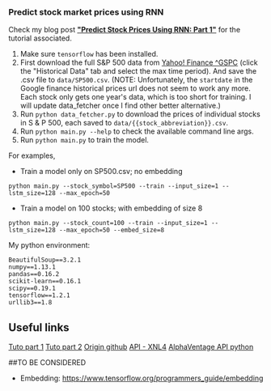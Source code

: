 ### Predict stock market prices using RNN

Check my blog post **["Predict Stock Prices Using RNN: Part 1"](https://lilianweng.github.io/lil-log/2017/07/08/predict-stock-prices-using-RNN-part-1.html)** for the tutorial associated.

1. Make sure `tensorflow` has been installed.
2. First download the full S&P 500 data from [Yahoo! Finance ^GSPC](https://finance.yahoo.com/quote/%5EGSPC?p=^GSPC) (click the "Historical Data" tab and select the max time period). And save the .csv file to `data/SP500.csv`.
(NOTE: Unfortunately, the `startdate` in the Google finance historical prices url does not seem to work any more. Each stock only gets one year's data, which is too short for training. I will update data_fetcher once I find other better alternative.) 
3. Run `python data_fetcher.py` to download the prices of individual stocks in S & P 500, each saved to `data/{{stock_abbreviation}}.csv`.
4. Run `python main.py --help` to check the available command line args.
5. Run `python main.py` to train the model.


For examples,
- Train a model only on SP500.csv; no embedding
```
python main.py --stock_symbol=SP500 --train --input_size=1 --lstm_size=128 --max_epoch=50
```

- Train a model on 100 stocks; with embedding of size 8
```
python main.py --stock_count=100 --train --input_size=1 --lstm_size=128 --max_epoch=50 --embed_size=8
```

My python environment:
```
BeautifulSoup==3.2.1
numpy==1.13.1
pandas==0.16.2
scikit-learn==0.16.1
scipy==0.19.1
tensorflow==1.2.1
urllib3==1.8
```

## Useful links
[Tuto part 1](https://lilianweng.github.io/lil-log/2017/07/08/predict-stock-prices-using-RNN-part-1.html)
[Tuto part 2](https://lilianweng.github.io/lil-log/2017/07/22/predict-stock-prices-using-RNN-part-2.html)
[Origin github](https://github.com/lilianweng/stock-rnn)
[API - XNL4](https://www.alphavantage.co/documentation/#)
[AlphaVentage API python](https://github.com/RomelTorres/alpha_vantage)

##TO BE CONSIDERED
* Embedding: https://www.tensorflow.org/programmers_guide/embedding
